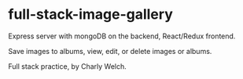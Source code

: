 # full-stack-image-gallery

Express server with mongoDB on the backend, React/Redux frontend. 

Save images to albums, view, edit, or delete images or albums. 

Full stack practice, by Charly Welch. 
